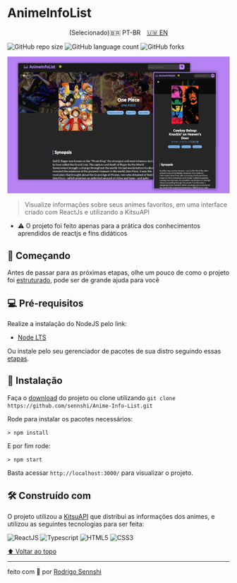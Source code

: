 # AnimeInfoList

<div align="center" style="margin-bottom: 10px">
  <span style="margin-right: 10px">(Selecionado)🇧🇷 PT-BR</span>
  <a href="README.en.md"> 🇺🇲 EN</a>
</div>

![GitHub repo size](https://img.shields.io/github/repo-size/sennshi/Anime-Info-List?style=for-the-badge)
![GitHub language count](https://img.shields.io/github/languages/count/sennshi/Anime-Info-List?style=for-the-badge)
![GitHub forks](https://img.shields.io/github/forks/sennshi/Anime-Info-List?style=for-the-badge)

<img src="print.jpg" alt="exemplo imagem">

> Visualize informações sobre seus animes favoritos, em uma interface criado com ReactJs e utilizando a KitsuAPI

* ⚠️ O projeto foi feito apenas para a prática dos conhecimentos aprendidos de reactjs e fins didáticos 

## 🐢 Começando
Antes de passar para as próximas etapas, olhe um pouco de como o projeto foi [estruturado](STRUCTURE.md), pode ser de grande ajuda para você

## 💻 Pré-requisitos
Realize a instalação do NodeJS pelo link:
- [Node LTS](https://nodejs.org/en/)

Ou instale pelo seu gerenciador de pacotes de sua distro seguindo essas [etapas](https://nodejs.org/en/download/package-manager/).

## 🚀 Instalação

Faça o [download](https://github.com/sennshi/Anime-Info-List/archive/refs/heads/main.zip) do projeto ou clone utilizando `git clone https://github.com/sennshi/Anime-Info-List.git`

Rode para instalar os pacotes necessários:
```
> npm install
```

E por fim rode:

```
> npm start
```

Basta acessar `http://localhost:3000/` para visualizar o projeto.

## 🛠️ Construído com

O projeto utilizou a [KitsuAPI](https://kitsu.docs.apiary.io/#) que distribui as informações dos animes, e utilizou as seguintes tecnologias para ser feita:

![ReactJS](https://img.shields.io/badge/React-20232A?style=for-the-badge&logo=react&logoColor=61DAFB)
![Typescript](https://img.shields.io/badge/TypeScript-007ACC?style=for-the-badge&logo=typescript&logoColor=white)
![HTML5](https://img.shields.io/badge/HTML5-E34F26?style=for-the-badge&logo=html5&logoColor=white)
![CSS3](https://img.shields.io/badge/CSS3-1572B6?style=for-the-badge&logo=css3&logoColor=white)

[⬆ Voltar ao topo](#)<br>

---

feito com 💜 por [Rodrigo Sennshi](https://github.com/sennshi)
